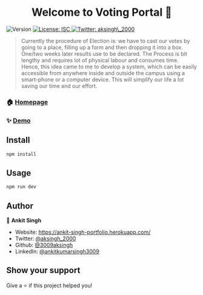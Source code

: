 <h1 align="center">Welcome to Voting Portal 👋</h1>
<p>
  <img alt="Version" src="https://img.shields.io/badge/version-1.0.0-blue.svg?cacheSeconds=2592000" />
  <a href="#" target="_blank">
    <img alt="License: ISC" src="https://img.shields.io/badge/License-ISC-yellow.svg" />
  </a>
  <a href="https://twitter.com/aksingh\_2000" target="_blank">
    <img alt="Twitter: aksingh\_2000" src="https://img.shields.io/twitter/follow/aksingh\_2000.svg?style=social" />
  </a>
</p>

> Currently the procedure of Election is: we have to cast our votes by going to a place, filling up a form and then dropping it into a box. One/two weeks later results use to be declared. The Process is bit lengthy and requires lot of physical labour and consumes time. Hence, this idea came to me to develop a system, which can be easily accessible from anywhere inside and outside the campus using a smart-phone or a computer device. This will simplify our life a lot saving our time and our effort.

### 🏠 [Homepage](https://voting-portal-akss.herokuapp.com/)

### ✨ [Demo](https://voting-portal-akss.herokuapp.com/)

## Install

```sh
npm install
```

## Usage

```sh
npm run dev
```

## Author

👤 **Ankit Singh**

- Website: https://ankit-singh-portfolio.herokuapp.com/
- Twitter: [@aksingh_2000](https://twitter.com/aksingh_2000)
- Github: [@3009aksingh](https://github.com/3009aksingh)
- LinkedIn: [@ankitkumarsingh3009](https://linkedin.com/in/ankitkumarsingh3009)

## Show your support

Give a ⭐️ if this project helped you!
